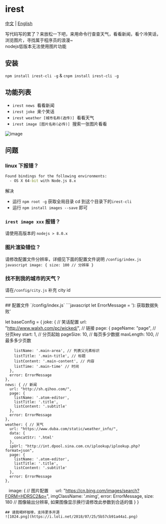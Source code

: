# irest
<a href="https://github.com/Jon-Millent/irest/blob/master/README.md">中文</a>
|
<a href="https://github.com/Jon-Millent/irest/blob/master/en.MD">English</a>  

写代码写的累了？来放松一下吧，来用命令行查查天气，看看新闻，看个冷笑话，浏览图片，寻找属于程序员的浪漫~   
nodejs低版本无法使用图片功能

## 安装

`npm install irest-cli -g` & `cnpm install irest-cli -g`


## 功能列表

* `irest news`  看看新闻
* `irest joke`  来个笑话
* `irest weather [城市名称(选传)]`  看看天气
* `irest image [图片名称(必传)]`  搜索一张图片看看

  
  
![image](https://github.com/Jon-Millent/irest/blob/master/show01.gif?raw=true)

## 问题
### linux 下报错？
```cmd
Found bindings for the following environments:
  - OS X 64-bit with Node.js 8.x
```
解决
* 运行 `npm root -g` 获取全局目录 cd 到这个目录下的`irest-cli`
* 运行 `npm install images --save` 即可

###   `irest image xxx` 报错？  
请使用高版本的 `nodejs > 8.0.x`
###   图片渲染错位？  
请修改配置文件分辨率，详细见下面的配置文件说明
     `/config/index.js`
    ```javascript
        image: {
            size: 100 // 分辨率
        }
    ```
###   找不到我的城市的天气？  
请在`/config/city.js` 补充 city id

<hr>
## 配置文件 `/config/index.js`
```javascript
  let ErrorMessage = '): 获取数据失败'

  let baseConfig = {
    joke: { // 笑话配置
      url: "http://www.walxh.com/pc/wicked/", // 链接
      page: {
        pageName: "page", // 分页key
        start: 1, // 分页起始
        pageSize: 10, // 每页多少数据
        maxLength: 100, // 最多多少页数

        listName: '.main-area', // 列表父元素标识
        listTitle: '.main-title', // 标题
        listContent: '.main-content', // 内容
        listTime: '.main-time' // 时间
      },
      error: ErrorMessage
    },
    news: { // 新闻
      url: "http://sh.qihoo.com/",
      page: {
        listName: '.atom-editor',
        listTitle: '.title',
        listContent: '.subtitle'
      },
      error: ErrorMessage
    },
    weather: { // 天气
      url: "https://www.duba.com/static/weather_info/",
      data: {
        concatStr: '.html'
      },
      ipUrl: "http://int.dpool.sina.com.cn/iplookup/iplookup.php?format=json",
      page: {
        listName: '.atom-editor',
        listTitle: '.title',
        listContent: '.subtitle'
      },
      error: ErrorMessage
    },
    image: { // 图片配置
      url: "https://cn.bing.com/images/search?FORM=HDRSC2&q=",
      imgClassName: '.mimg',
      error: ErrorMessage,
      size: 180 // 图像输出分辨率, 如果图像显示换行请修改此参数到合适的值
    }
  }

```
## 请我喝杯咖啡，支持更多开源
![1024.png](https://i.loli.net/2018/07/25/5b57cb91a44a1.png)

